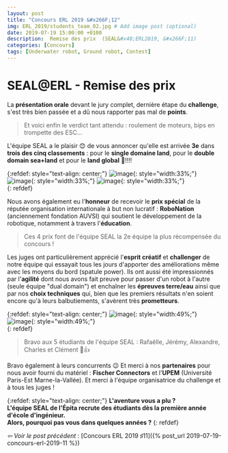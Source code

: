 ```yaml
---
layout: post
title: "Concours ERL 2019 &#x266F;12"
img: ERL_2019/students_team_02.jpg # Add image post (optional)
date: 2019-07-19 15:00:00 +0100
description:  Remise des prix  (SEAL&#x40;ERL2019, &#x266F;11)
categories: [Concours]
tags: [Underwater robot, Ground robot, Contest]
---
```

# SEAL&#x40;ERL -  Remise des prix 
 
La **présentation orale** devant le jury complet, dernière étape du **challenge**, s'est très bien passée et a dû nous rapporter pas mal de **points**. 

> Et voici enfin le verdict tant attendu : roulement de moteurs, bips en trompette des ESC... 

L'équipe SEAL a le plaisir 😊 de vous annoncer qu'elle est arrivée **3e** dans **trois des cinq classements** : pour le **single domaine land**, pour le **double domain sea+land** et pour le **land global** 🤙!!!! 


{:refdef: style="text-align: center;"}
![image]({{site.baseurl}}/assets/img/ERL_2019/prix_01.jpg){: style="width:33%;"} ![image]({{site.baseurl}}/assets/img/ERL_2019/prix_02.jpg){: style="width:33%;"} ![image]({{site.baseurl}}/assets/img/ERL_2019/prix_03.jpg){: style="width:33%;"}<br/> 
{: refdef}

Nous avons également eu l'**honneur** de recevoir le **prix spécial** de la réputée organisation internationale à but non lucratif : **RoboNation** (anciennement fondation AUVSI) qui soutient le développement de la robotique, notamment à travers l'**éducation**. 

> Ces 4 prix font de l'équipe SEAL la 2e équipe la plus récompensée du concours !

Les juges ont particulièrement apprécié l'**esprit créatif** et **challenger** de notre équipe qui essayait tous les jours d'apporter des améliorations même avec les moyens du bord (spatule power). Ils ont aussi été impressionnés par l'**agilité** dont nous avons fait preuve pour passer d'un robot à l'autre (seule équipe "dual domain") et enchaîner les **épreuves terre/eau** ainsi que par nos **choix techniques** qui, bien que les premiers résultats n'en soient encore qu'à leurs balbutiements, s'avèrent très **prometteurs**.


{:refdef: style="text-align: center;"}
![image]({{site.baseurl}}/assets/img/ERL_2019/team_resultats_01.jpg){: style="width:49%;"} ![image]({{site.baseurl}}/assets/img/ERL_2019/team_resultats_02.jpg){: style="width:49%;"}<br/> 
{: refdef}

> Bravo aux 5 étudiants de l'équipe SEAL : Rafaëlle, Jérémy, Alexandre, Charles et Clément 👏👍

Bravo également à leurs concurrents 😉 Et merci à nos **partenaires** pour nous avoir fourni du matériel : **Fischer Connectors** et l'**UPEM** (Université Paris-Est Marne-la-Vallée). Et merci à l'équipe organisatrice du challenge et à tous les juges !


{:refdef: style="text-align: center;"}
**L'aventure vous a plu ?**<br/>**L'équipe SEAL de l'Épita recrute des étudiants dès la première année d'école d'ingénieur.**<br/> **Alors, pourquoi pas vous dans quelques années ?**
{: refdef}




*&#x21E6; Voir le post précédent* : [Concours ERL 2019 &#x266F;11]({% post_url 2019-07-19-concours-erl-2019-11 %})


<!-- *&#x2192; Découvrir l'édition 2020* : [Concours ERL 2020 &#x266F;O1]({% post_url 2019-07-13-concours-erl-2019-01 %}) -->
<!-- *&#x2192; Revivre l'édition 2019* : [Concours ERL 2019 &#x266F;O1]({% post_url 2019-07-13-concours-erl-2019-01 %}) -->